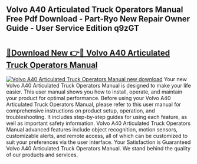 ## Volvo A40 Articulated Truck Operators Manual Free Pdf Download - Part-Ryo New Repair Owner Guide - User Service Edition q9zGT

# <h2><a href="http://bc49695.oget.top/?id=Volvo+A40+Articulated+Truck+Operators+Manual">🔗Download New 👉🔴 Volvo A40 Articulated Truck Operators Manual</a></h2>

[![Volvo A40 Articulated Truck Operators Manual new download](https://i.imgur.com/5g1atiW.png)](http://bc49695.oget.top/?id=Volvo+A40+Articulated+Truck+Operators+Manual)
Your new Volvo A40 Articulated Truck Operators Manual is designed to make your life easier. This user manual shows you how to install, operate, and maintain your product for optimal performance. Before using your Volvo A40 Articulated Truck Operators Manual, please refer to this user manual for comprehensive instructions on product setup, operation, and troubleshooting. It includes step-by-step guides for using each feature, as well as important safety information. Volvo A40 Articulated Truck Operators Manual advanced features include object recognition, motion sensors, customizable alerts, and remote access, all of which can be customized to suit your preferences via the user interface. Your Satisfaction is Guaranteed Volvo A40 Articulated Truck Operators Manual. We stand behind the quality of our products and services.
